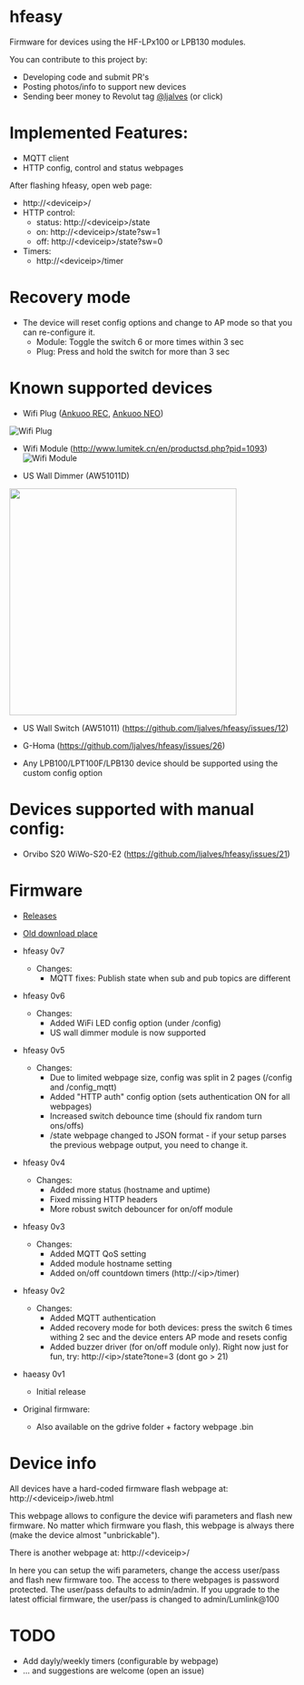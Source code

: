 # hfeasy
Firmware for devices using the HF-LPx100 or LPB130 modules.

You can contribute to this project by:
- Developing code and submit PR's
- Posting photos/info to support new devices
- Sending beer money to Revolut tag [@ljalves](http://revolut.me/ljalves) (or click)

# Implemented Features:
* MQTT client
* HTTP config, control and status webpages

After flashing hfeasy, open web page:
  * http://\<deviceip\>/
* HTTP control:
  * status: http://\<deviceip\>/state
  * on: http://\<deviceip\>/state?sw=1
  * off: http://\<deviceip\>/state?sw=0
* Timers:
  * http://\<deviceip\>/timer

# Recovery mode
  * The device will reset config options and change to AP mode so that you can re-configure it.
    * Module: Toggle the switch 6 or more times within 3 sec
    * Plug: Press and hold the switch for more than 3 sec

# Known supported devices
* Wifi Plug ([Ankuoo REC](http://www.lumitek.cn/en/productsd.php?pid=1095), [Ankuoo NEO](https://www.ankuoo.com/products/?sort=1))

![Wifi Plug](http://www.lumitekgroup.com/upload/2015062911265369.jpg)

* Wifi Module (http://www.lumitek.cn/en/productsd.php?pid=1093)
![Wifi Module](http://www.lumitekgroup.com/upload/2015062315503112.jpg)

* US Wall Dimmer (AW51011D)
<img src="https://images-na.ssl-images-amazon.com/images/I/413UPchrIfL._SL1000_.jpg" width="400">

* US Wall Switch (AW51011) (https://github.com/ljalves/hfeasy/issues/12)

* G-Homa (https://github.com/ljalves/hfeasy/issues/26)

* Any LPB100/LPT100F/LPB130 device should be supported using the custom config option


# Devices supported with manual config:

* Orvibo S20 WiWo-S20-E2 (https://github.com/ljalves/hfeasy/issues/21)

# Firmware
* [Releases](https://github.com/ljalves/hfeasy/releases/)

* [Old download place](https://drive.google.com/open?id=1HWl-QiYM2u8lW9TAv1M6Kr9DPkj1_wRG)
* hfeasy 0v7
  * Changes:
    * MQTT fixes: Publish state when sub and pub topics are different
* hfeasy 0v6
  * Changes:
    * Added WiFi LED config option (under /config)
    * US wall dimmer module is now supported
* hfeasy 0v5
  * Changes:
    * Due to limited webpage size, config was split in 2 pages (/config and /config_mqtt)
    * Added "HTTP auth" config option (sets authentication ON for all webpages)
    * Increased switch debounce time (should fix random turn ons/offs)
    * /state webpage changed to JSON format - if your setup parses the previous webpage output, you need to change it.
* hfeasy 0v4
  * Changes:
    * Added more status (hostname and uptime)
    * Fixed missing HTTP headers
    * More robust switch debouncer for on/off module
* hfeasy 0v3
  * Changes:
    * Added MQTT QoS setting
    * Added module hostname setting
    * Added on/off countdown timers (http://\<ip\>/timer)
* hfeasy 0v2
  * Changes:
    * Added MQTT authentication
    * Added recovery mode for both devices: press the switch 6 times withing 2 sec and the device enters AP mode and resets config
    * Added buzzer driver (for on/off module only). Right now just for fun, try: http://\<ip\>/state?tone=3 (dont go > 21)
* haeasy 0v1
  * Initial release

* Original firmware:
  * Also available on the gdrive folder + factory webpage .bin

# Device info
All devices have a hard-coded firmware flash webpage at: http://\<deviceip\>/iweb.html

This webpage allows to configure the device wifi parameters and flash new firmware.
No matter which firmware you flash, this webpage is always there (make the device almost "unbrickable").

There is another webpage at: http://\<deviceip\>/

In here you can setup the wifi parameters, change the access user/pass and flash new firmware too.
The access to there webpages is password protected.
The user/pass defaults to admin/admin.
If you upgrade to the latest official firmware, the user/pass is changed to admin/Lumlink@100

# TODO
* Add dayly/weekly timers (configurable by webpage)
* ... and suggestions are welcome (open an issue)
